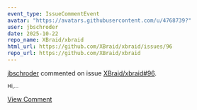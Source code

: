 ```yaml
---
event_type: IssueCommentEvent
avatar: "https://avatars.githubusercontent.com/u/4768739?"
user: jbschroder
date: 2025-10-22
repo_name: XBraid/xbraid
html_url: https://github.com/XBraid/xbraid/issues/96
repo_url: https://github.com/XBraid/xbraid
---
```


<a href='https://github.com/jbschroder' target='_blank'>jbschroder</a> commented on issue <a href='https://github.com/XBraid/xbraid/issues/96' target='_blank'>XBraid/xbraid#96</a>.

<small>Hi,...</small>

<a href='https://github.com/XBraid/xbraid/issues/96' target='_blank'>View Comment</a>